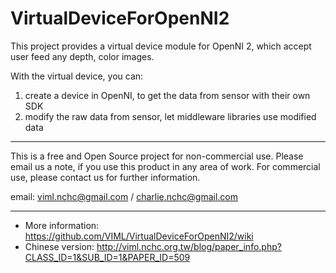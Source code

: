 VirtualDeviceForOpenNI2
=======================

This project provides a virtual device module for OpenNI 2, which accept user feed any depth, color images.

With the virtual device, you can:

1. create a device in OpenNI, to get the data from sensor with their own SDK
2. modify the raw data from sensor, let middleware libraries use modified data

---

This is a free and Open Source project for non-commercial use.
Please email us a note, if you use this product in any area of work. 
For commercial use, please contact us for further information.

email: viml.nchc@gmail.com / charlie.nchc@gmail.com

---

- More information: https://github.com/VIML/VirtualDeviceForOpenNI2/wiki
- Chinese version: http://viml.nchc.org.tw/blog/paper_info.php?CLASS_ID=1&SUB_ID=1&PAPER_ID=509
